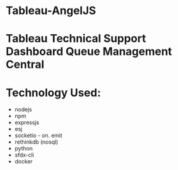 # Tableau-AngelJS

# Tableau Technical Support Dashboard Queue Management Central


# Technology Used:
* nodejs
* npm
* expressjs
* esj
* socketio - on. emit
* rethinkdb (nosql)
* python
* sfdx-cli
* docker
